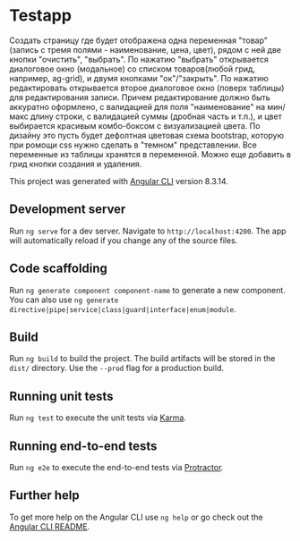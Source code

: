 # Testapp

Создать страницу где будет отображена одна переменная "товар" (запись с тремя полями -  наименование, цена, цвет), рядом с ней две кнопки "очистить", "выбрать". По нажатию "выбрать" открывается диалоговое окно (модальное) со списком товаров(любой грид, например, ag-grid), и двумя кнопками "ок"/"закрыть". По нажатию редактировать открывается второе диалоговое окно (поверх таблицы) для редактирования записи. Причем редактирование должно быть аккуратно оформлено, с валидацией для поля "наименование" на мин/макс длину строки, с валидацией суммы (дробная часть и т.п.), и цвет выбирается красивым комбо-боксом с визуализацией цвета.  По дизайну это пусть будет дефолтная цветовая схема bootstrap, которую при ромощи css нужно сделать в "темном" представлении.  Все переменные из таблицы хранятся в переменной.  Можно еще добавить в грид кнопки создания и удаления.

This project was generated with [Angular CLI](https://github.com/angular/angular-cli) version 8.3.14.

## Development server

Run `ng serve` for a dev server. Navigate to `http://localhost:4200`. The app will automatically reload if you change any of the source files.

## Code scaffolding

Run `ng generate component component-name` to generate a new component. You can also use `ng generate directive|pipe|service|class|guard|interface|enum|module`.

## Build

Run `ng build` to build the project. The build artifacts will be stored in the `dist/` directory. Use the `--prod` flag for a production build.

## Running unit tests

Run `ng test` to execute the unit tests via [Karma](https://karma-runner.github.io).

## Running end-to-end tests

Run `ng e2e` to execute the end-to-end tests via [Protractor](http://www.protractortest.org/).

## Further help

To get more help on the Angular CLI use `ng help` or go check out the [Angular CLI README](https://github.com/angular/angular-cli/blob/master/README.md).
